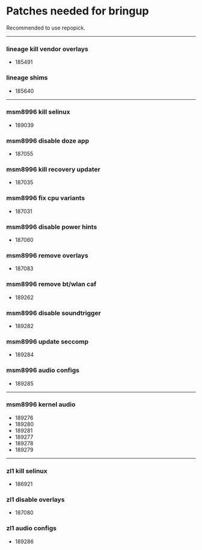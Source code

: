 # Patches needed for bringup

Recommended to use repopick.

-----
### lineage kill vendor overlays
- 185491
### lineage shims
- 185640
-----
### msm8996 kill selinux
- 189039
### msm8996 disable doze app
- 187055
### msm8996 kill recovery updater
- 187035
### msm8996 fix cpu variants
- 187031
### msm8996 disable power hints
- 187060
### msm8996 remove overlays
- 187083
### msm8996 remove bt/wlan caf
- 189262
### msm8996 disable soundtrigger
- 189282
### msm8996 update seccomp
- 189284
### msm8996 audio configs
- 189285
-----
### msm8996 kernel audio
- 189276
- 189280
- 189281
- 189277
- 189278
- 189279
-----
### zl1 kill selinux
- 186921
### zl1 disable overlays
- 187080
### zl1 audio configs
- 189286

